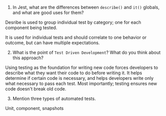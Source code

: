 1. In Jest, what are the differences between `describe()` and `it()` globals, and what are good uses for them?

Desribe is used to group individual test by category; one for each component being tested.

It is used for individual tests and should correlate to one behavior or outcome, but can have multiple expectations.

2. What is the point of `Test Driven Development`? What do you think about this approach?

Using testing as the foundation for writing new code forces developers to describe what they want their code to do before writing it. It helps determine if certain code is necessary, and helps developers write only what necessary to pass each test. Most importantly; testing ensures new code doesn't break old code.

3. Mention three types of automated tests.

Unit, component, snapshots